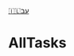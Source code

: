<!--
 README.md

 This source file is part of the AllTasks open source project.

 Copyright ©2018 the AllTasks project contributors.

 This software is subject to copyright law.
 It may not be used, copied, distributed or modified without first obtaining a private licence from the copyright holder(s).
 -->

[🇮🇱עב](Documentation/🇮🇱עב%20Read%20Me.md)

# AllTasks
